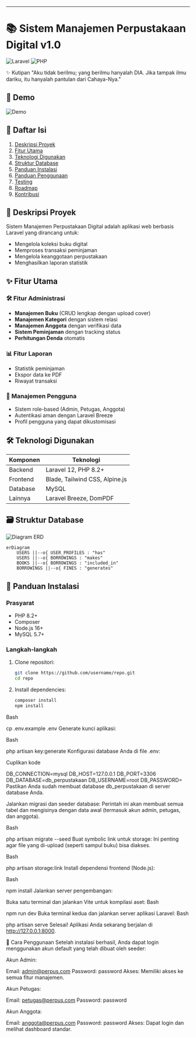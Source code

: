 
---
# 📚 Sistem Manajemen Perpustakaan Digital v1.0

![Laravel](https://img.shields.io/badge/Laravel-12.x-FF2D20?style=for-the-badge&logo=laravel)
![PHP](https://img.shields.io/badge/PHP-8.2%2B-777BB4?style=for-the-badge&logo=php)

✨ Kutipan
"Aku tidak berilmu; yang berilmu hanyalah DIA. Jika tampak ilmu dariku, itu hanyalah pantulan dari Cahaya-Nya."

## 🎥 Demo
![Demo](./videoujicoba.gif)


## 📖 Daftar Isi
1. [Deskripsi Proyek](#-deskripsi-proyek)
2. [Fitur Utama](#-fitur-utama)
3. [Teknologi Digunakan](#-teknologi-digunakan)
4. [Struktur Database](#-struktur-database)
5. [Panduan Instalasi](#-panduan-instalasi)
6. [Panduan Penggunaan](#-panduan-penggunaan)
7. [Testing](#-testing)
8. [Roadmap](#-roadmap)
9. [Kontribusi](#-kontribusi)

## 🌟 Deskripsi Proyek
Sistem Manajemen Perpustakaan Digital adalah aplikasi web berbasis Laravel yang dirancang untuk:
- Mengelola koleksi buku digital
- Memproses transaksi peminjaman
- Mengelola keanggotaan perpustakaan
- Menghasilkan laporan statistik


## ✨ Fitur Utama

### 🛠️ Fitur Administrasi
- **Manajemen Buku** (CRUD lengkap dengan upload cover)
- **Manajemen Kategori** dengan sistem relasi
- **Manajemen Anggota** dengan verifikasi data
- **Sistem Peminjaman** dengan tracking status
- **Perhitungan Denda** otomatis

### 📊 Fitur Laporan
- Statistik peminjaman
- Ekspor data ke PDF
- Riwayat transaksi

### 👤 Manajemen Pengguna
- Sistem role-based (Admin, Petugas, Anggota)
- Autentikasi aman dengan Laravel Breeze
- Profil pengguna yang dapat dikustomisasi

## 🛠️ Teknologi Digunakan
| Komponen | Teknologi |
|----------|-----------|
| Backend  | Laravel 12, PHP 8.2+ |
| Frontend | Blade, Tailwind CSS, Alpine.js |
| Database | MySQL |
| Lainnya  | Laravel Breeze, DomPDF |

## 🗃️ Struktur Database
![Diagram ERD](https://i.ibb.co/0jQY5Lk/Screenshot-2025-06-14-142345.png)

```mermaid
erDiagram
    USERS ||--o{ USER_PROFILES : "has"
    USERS ||--o{ BORROWINGS : "makes"
    BOOKS ||--o{ BORROWINGS : "included_in"
    BORROWINGS ||--o{ FINES : "generates"
```

## 🚀 Panduan Instalasi

### Prasyarat
- PHP 8.2+
- Composer
- Node.js 16+
- MySQL 5.7+

### Langkah-langkah
1. Clone repositori:
   ```bash
   git clone https://github.com/username/repo.git
   cd repo
   ```

2. Install dependencies:
   ```bash
   composer install
   npm install
   ```

Bash

cp .env.example .env
Generate kunci aplikasi:

Bash

php artisan key:generate
Konfigurasi database Anda di file .env:

Cuplikan kode

DB_CONNECTION=mysql
DB_HOST=127.0.0.1
DB_PORT=3306
DB_DATABASE=db_perpustakaan
DB_USERNAME=root
DB_PASSWORD=
Pastikan Anda sudah membuat database db_perpustakaan di server database Anda.

Jalankan migrasi dan seeder database:
Perintah ini akan membuat semua tabel dan mengisinya dengan data awal (termasuk akun admin, petugas, dan anggota).

Bash

php artisan migrate --seed
Buat symbolic link untuk storage:
Ini penting agar file yang di-upload (seperti sampul buku) bisa diakses.

Bash

php artisan storage:link
Install dependensi frontend (Node.js):

Bash

npm install
Jalankan server pengembangan:

Buka satu terminal dan jalankan Vite untuk kompilasi aset:
Bash

npm run dev
Buka terminal kedua dan jalankan server aplikasi Laravel:
Bash

php artisan serve
Selesai! Aplikasi Anda sekarang berjalan di http://127.0.0.1:8000.

🔑 Cara Penggunaan
Setelah instalasi berhasil, Anda dapat login menggunakan akun default yang telah dibuat oleh seeder:

Akun Admin:

Email: admin@perpus.com
Password: password
Akses: Memiliki akses ke semua fitur manajemen.

Akun Petugas:

Email: petugas@perpus.com
Password: password

Akun Anggota:

Email: anggota@perpus.com
Password: password
Akses: Dapat login dan melihat dashboard standar.
